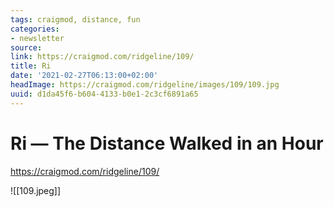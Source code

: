 ```yaml
---
tags: craigmod, distance, fun
categories:
- newsletter
source:
link: https://craigmod.com/ridgeline/109/
title: Ri
date: '2021-02-27T06:13:00+02:00'
headImage: https://craigmod.com/ridgeline/images/109/109.jpg
uuid: d1da45f6-b604-4133-b0e1-2c3cf6891a65
---
```


# Ri — The Distance Walked in an Hour
https://craigmod.com/ridgeline/109/

![[109.jpeg]]
